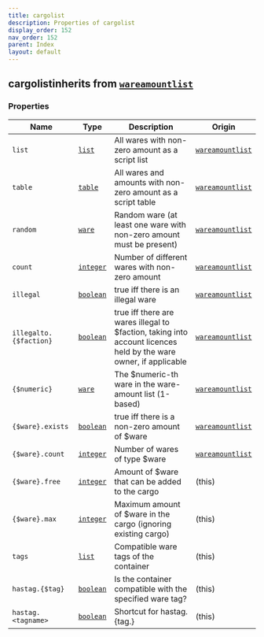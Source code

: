 ```yaml
---
title: cargolist
description: Properties of cargolist
display_order: 152
nav_order: 152
parent: Index
layout: default
---
```


## cargolistinherits from [`wareamountlist`](./wareamountlist.html)

### Properties

| Name | Type | Description | Origin |
|------|------|-------------|--------|
| `list` | [`list`](./list.html) | All wares with non-zero amount as a script list | [`wareamountlist`](./wareamountlist.html) |
| `table` | [`table`](./table.html) | All wares and amounts with non-zero amount as a script table | [`wareamountlist`](./wareamountlist.html) |
| `random` | [`ware`](./ware.html) | Random ware (at least one ware with non-zero amount must be present) | [`wareamountlist`](./wareamountlist.html) |
| `count` | [`integer`](./integer.html) | Number of different wares with non-zero amount | [`wareamountlist`](./wareamountlist.html) |
| `illegal` | [`boolean`](./boolean.html) | true iff there is an illegal ware | [`wareamountlist`](./wareamountlist.html) |
| `illegalto.{$faction}` | [`boolean`](./boolean.html) | true iff there are wares illegal to $faction, taking into account licences held by the ware owner, if applicable | [`wareamountlist`](./wareamountlist.html) |
| `{$numeric}` | [`ware`](./ware.html) | The $numeric-th ware in the ware-amount list (1-based) | [`wareamountlist`](./wareamountlist.html) |
| `{$ware}.exists` | [`boolean`](./boolean.html) | true iff there is a non-zero amount of $ware | [`wareamountlist`](./wareamountlist.html) |
| `{$ware}.count` | [`integer`](./integer.html) | Number of wares of type $ware | [`wareamountlist`](./wareamountlist.html) |
| `{$ware}.free` | [`integer`](./integer.html) | Amount of $ware that can be added to the cargo | (this) |
| `{$ware}.max` | [`integer`](./integer.html) | Maximum amount of $ware in the cargo (ignoring existing cargo) | (this) |
| `tags` | [`list`](./list.html) | Compatible ware tags of the container | (this) |
| `hastag.{$tag}` | [`boolean`](./boolean.html) | Is the container compatible with the specified ware tag? | (this) |
| `hastag.<tagname>` | [`boolean`](./boolean.html) | Shortcut for hastag.{tag.<tagname>} | (this) |

